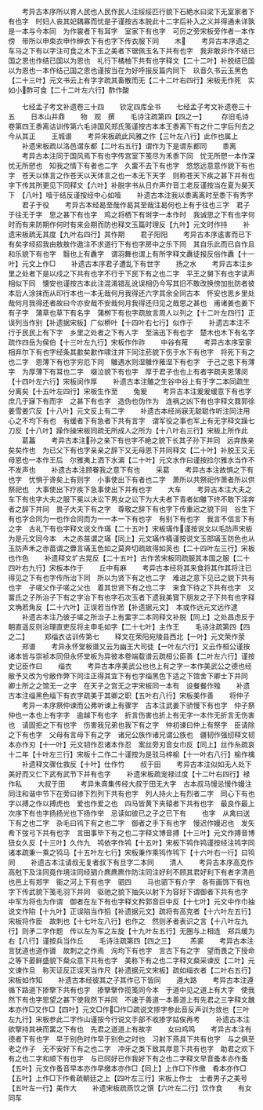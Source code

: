 <!-- { "loadSidebar": true } -->
　　考异古本序所以育人民也人民作民人注绥绥匹行貌下石絶水曰梁下无室家者下有也字　时妇人丧其妃耦寡而忧是子谨按古本脱此十二字后补入之义并得通未详孰是一本与今本同　为作裳者下有耳字　室家下有也字　可厉之旁宋板旁作者一本作傍　带所以申束衣申作绅衣下有也字下传衣服下同
　　木
　　考异古本序遗之车马之下有以字注可食之木下玉之美者下琚佩玉名下共有也字　我非敢非作不结已国之恩也作结已国以为恩也　礼行下橘柚下共有也字释文【二十二叶】补脱结已国以为恩也一本作结己国之恩也谨按当在为好呼报反篇内同下　玖音久书云玉黑色【二十三叶】元文书云上有字字疏其畜散而无【二十二叶右四行】宋板无作死　实如小酢可食【二十二叶左六行】酢作酸

　　七经孟子考文补遗卷三十四
　　钦定四库全书
　　七经孟子考文补遗卷三十五
　　日本山井鼎
　　物　观　撰
　　毛诗注疏第四【四之一】
　　存旧毛诗卷第四王黍离诂训传第六毛诗国风郑氏笺谨按古本本王黍离下有之什二字后刋去之今从其正
　　王城谱
　　考异宋板疏此风雅之作【三叶左八行】此作也属上
　　补遗宋板疏以洛邑谓东都【二叶右五行】谓作为下是谓东都同
　　黍离
　　考异古本注同于国风焉下有也字传宫室下笺尽为禾黍下同　忧无所愬一本作深忧无所愬也　知我之情下有者也二字　久畱不去下有也字　悠悠远意意作貌下有也字　苍天以体言之作苍天以天体言之也一本无下天字　则称苍天下疾之甚下并有也字下传其所更见下同释文【六叶】补脱字书从日夰声夰音工老反谨按当在夏为昊天下　【八叶】噎于结反谨按经中心如噎
　　补遗古本注我以黍离离时至黍下有秀字
　　君子于役
　　考异古本经曷至哉作曷其至哉注曷何也上有于往也三字　君子于往无于字　思之甚下有也字　鸡之将栖下有埘字一本作时　我诚思之下有也字何时而有来防期作何时有来会期而防也释文玉篇时理反【九叶】元文时作持
　　补遗宋板疏无其度【九叶右四行】其作期
　　君子阳阳
　　考异古本序逺害而已下有矣字经招我由敖敖作遨注不求道行下有也字房中之乐下同　其自乐此而已自作且　和乐貌下有也字　翳也上有纛字　谓羽舞也谓上有所字释文纛徒报反俗作纛【十一叶】元文上作□
　　补遗古本序君子遭乱下有世字
　　扬之水
　　考异古本注乡里之处者下是以戍之下共有也字不行于下民下有之也二字　平王之舅下有也字读声相似下同　懐安也谨按古本此注混淆错乱讹误相仍今写其旧不敢改换傍加批防者彼本后人涂抹而从印行本也一本无哉何月我得还六字其余全同古本　怀安也思乡里处哉何月我得还者故曰今亦安哉不安哉何月我得还归见之哉思之甚也　甫诸姜也姜下有子字　蒲草也草下有名字　蒲栁下有也字疏故言周人以列之【十二叶左四行】正误列当作别【补遗据宋板】广似桺叶【十四叶右七行】似作于
　　补遗古本注不行于民民上有下字　乡里之处者之下有人字　至湍迅下有也字　楚木也木下有名字疏作四岳为侯伯【十三叶左九行】宋板作作祚
　　中谷有蓷
　　考异古本序室家相弃尔下有也字经条其歗矣歗作啸注并下同注菸貌下伤于水下有也字　将死下有之也二字　恩薄下有也字穷厄下同　鵻遇水则湿鵻作蓷湿下有也字　于己之恩下有薄字　为厚薄下有耳也二字　啜泣貌下有也字　厚于君子也也上有者字疏夫恩薄闵【十四叶左六行】宋板闵作厚
　　补遗古本注鵻之生谷中谷上有于字二本同疏生分离矣【十五叶左四行】宋板生作至
　　兔爰
　　考异古本注爰爰缓意下有也字　庶几于寐下有而字　之甚下有也字　造伪也伪作为　连祸之凶下有也字释文罬郭徐姜雪姜穴反【十八叶】元文反上有二字
　　补遗古本经尚寐无聪聪作听注同注用心之不均下有也　有缓者下有急者下共有言字　谓军役之事也军上有无字释文躁七刀反【十八叶】躁作操宋板同疏无所成人之所为【十八叶右三行】宋板上所作此
　　葛藟
　　考异古本注孙之亲下有也字不絶之貌下长其子孙下并同　远弃族亲矣矣作也　为已父下有也字亲亲之辞下又无母恩下并同释文【二十叶】补脱王又无母恩也一本作王后　尔雅夷上洒下水漘【二十叶】元文水作曰谨按捡尔雅水当作不不发声也
　　补遗古本注顾眷我之意下有也
　　采葛
　　考异古本注故惧之下有也字　忧惧于谗矣上有则字　小事使出下有者也二字　萧所以共祭祀作萧者所以供祭祀也　大事使出下疗疾下急事使出下并有也字
　　大车
　　考异古本注大夫之车下有也字大夫之服下冕以决讼下男女之讼下为大夫者下青者如鵻下终不敢下淫奔者之辞下并同　畏子大夫下有之字　尊敬之辞下有也字下传重迟之貌下同　谷生下有也字合同为一也作合同而为一一本一下有也字　有别下有也字　我言不信言下有之字　古礼下有也字释文说文作璊【二十五叶】宋板璊作谨按说文以毛防声宋板为是元文同今本　木之赤苗谓之璊【同上】元文璊作樠谨按说文玉部璊玉防色也从玉防声禾之赤苗谓之虋言璊玉色如之莫奔切疏故得如菼也【二十四叶左三行】宋板也作色
　　补遗释文圹古晃反【二十五叶】古作苦宋板同疏服其本国之服【二十四叶右九行】宋板本作于
　　丘中有麻
　　考异古本经将其来食将其作其将注已得见之下有也字传所治下同　所以为贤下有之也二字　难进之意下见已之貌下共有也字　子嗟父作子嗟之父也　着其世贤下有之也二字　来食下待之下共有也字　又畱氏之子所治子下有之字治下有也字石次玉者下遗我美寳下朋友之子下共有也字释文埆若角反【二十六叶】正误若当作苦【补遗据元文】　本或作远元文远作逮
　　补遗古本注乃彼子嗟之所治子上有畱字二本同释文补脱【同上】之处昌虑反于朝直遥反则治理直吏反将主申毛如字【二十七叶】主作王
　　毛诗注疏第四【四之二】
　　郑缁衣诂训传第七
　　释文在荣阳宛陵县西北【一叶】元文荣作荥
　　郑谱
　　考异永怀堂板谱又云为幽王大司徒【一叶左六行】又云作桓公谨按诸本皆与崇祯本同但永怀堂板为异彼本卷端载谱云疏桓公臣善【二叶左六行】谨按史记臣作曰
　　缁衣
　　考异古本序美武公也也上有之字一本作美武公之德也经敝予又改为兮敝作弊下同注正得其宜下有也字缁黑色下适之下馆舍下卿士下并同　卿士所之之馆无一之字　在天子之宫无之字宋板同一本有　设餐餐作飱
　　补遗古本注缁黑色缁下有衣字疏美于其卿之职【五叶右八行】宋板美作善
　　将仲子
　　考异一本序祭仲谏而公弗听谏上有骤字　古本注武姜下骄慢下有也字　仲子祭仲也一本也上有字字　逾越下有也字　折言伤害也折上有无字一本作无折言无伤害也　请固拒之下有也字　伤害我兄弟也我下有之字　仲初谏曰仲上有祭字　臣请除之下有也字　父母有言母下有之字　诸兄公族作诸兄谓公族也　疆韧作强纫释文韧本亦作刃【十一叶】元文韧作忍诸本作忍　案丝旁刃音女巾反【同上】丝作糸疏哀十二年【十叶左三行】宋板十二作二十谨按为是驳马梓榆【十一叶右八行】榆作檎
　　补遗释文骤仕救反【十叶】仕作竹
　　叔于田
　　考异古本注似如无人处下美好而又仁下武有武节下并有也字
　　补遗宋板疏宠禄过度【十二叶右四行】禄作私
　　大叔于田
　　考异朱熹集传经大叔于田无大字　古本叔马慢忌慢作嫚注同注和谐中节下在旁曰骖下烈列下共有也字　列人持火上有烈者二字　同心下有也字以搏之作以搏虎也　爱也作爱之也　四马皆黄下夹辕者下共有也字　最良作最上　次序下有也字扬扬光也下扬作举　忌读如彼已之子之已下有
　　也字　从禽曰送下有之也二字　杂毛曰鸨下有之也二字　御者之手下有也字　慢迟作嫚迟也　发矢希下弢弓下共有也字　言田事毕下有之也二字释文博音搏【十三叶】元文作搏音博　狃女久反【十三叶】久作九　鸨依字作鸨【十五叶】宋板下鸨作鸨谨按经注鸨字同诸本疏秉一乘之鸨马【十五叶左七行】宋板秉作乘鸨作鸨下【十六叶右一行】曰鸨同
　　补遗古本注请叔无复者叔下有旦字二本同
　　清人
　　考异古本序高克作高尅下及注同竟作境注同经驷介麃麃麃作防注同注好利不顾其君好利下有者字清邑也邑上有郑字　衞之河上下有也字　驷四
　　马也驷下有介字　各有画饰下有也字下传武貌下笺毛羽下并同　驱驰之貌下抽矢以射下为容好下谓御者下共有也字　中军为将也为作谓　御者在左下有也字释文矜郭音巨中反【十七叶】元文中作巾抽说文作陷【十九叶】正误陷当作搯【补遗据元文】疏将有高克者【十六叶左五行】宋板将作臣　故刺也【十七叶左八行】也作之　然则矛者表识之言【十八叶左九行】则矛二字作题　传以左为军之左旋【十九叶左五行】无圈与上相连　郑兵缓为右【八行】谨按兵当作丘
　　毛诗注疏第四【四之三】
　　羔裘
　　考异古本注言犹道也道作噵　故刺之之作焉　洵均下有也字　言古下有之字　望而畏之下授命之等下晏鲜盛貌下粲众意下共有也字　美称下有之也二字释文粲采谏反【二叶】元文谏作旦　称天证反正误天当作尺【补遗据元文宋板】疏如缁衣者【二叶右五行】宋板如作知
　　补遗古本经彼其之子其作已下皆同
　　遵大路
　　考异古本注遵循下路道下掺擥下共有也字　掺擥擥作揽笺同今本　于道中见之道上有大字　使我然下有也字思望之甚下使我然下并同　不速于善道一本善道上有先君之三字释文魗本亦作□又作□【四叶】元文□作□作□疏说文掺字参此音反声训为敛也【三叶左九行】宋板参此二字作山谨按今行说文手部不收掺字姑俟再考
　　补遗古本注欲擥持其袂而畱之下有也　先君之道道上有故字
　　女曰鸡鸣
　　考异古本注有德者下有也字　早于别色时作早于别色之时也　习射下燕具下共有也字　与之俱至老之作子　无不安好下有之也二字　冲牙之类下致其厚意下共有也字　助君之欢下有之也二字和顺下有也字　与已同好已作我好下有之也二字释文早音蚤本亦作蚤【五叶】元文作蚤音早本亦作早缴本亦作□【同上】上作□下作缴　肴本亦作□【五叶】上作□下作肴疏朝廷之上【四叶左三行】宋板上作士　士者男子之美号【五叶左一行】美作大
　　补遗宋板疏燕饮之馔【六叶左二行】饮作食
　　有女同车

